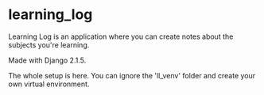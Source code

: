 # learning_log
Learning Log is an application where you can create notes about the subjects you're learning.

Made with Django 2.1.5.

The whole setup is here. You can ignore the 'll_venv' folder and create your own virtual environment.
